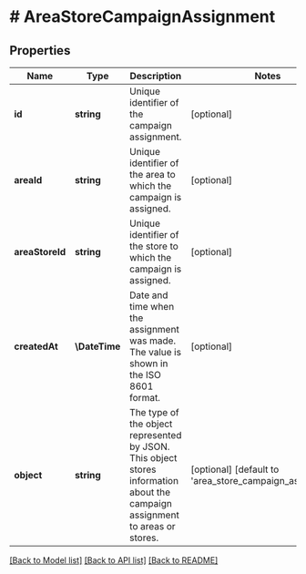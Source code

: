 # # AreaStoreCampaignAssignment

## Properties

Name | Type | Description | Notes
------------ | ------------- | ------------- | -------------
**id** | **string** | Unique identifier of the campaign assignment. | [optional]
**areaId** | **string** | Unique identifier of the area to which the campaign is assigned. | [optional]
**areaStoreId** | **string** | Unique identifier of the store to which the campaign is assigned. | [optional]
**createdAt** | **\DateTime** | Date and time when the assignment was made. The value is shown in the ISO 8601 format. | [optional]
**object** | **string** | The type of the object represented by JSON. This object stores information about the campaign assignment to areas or stores. | [optional] [default to 'area_store_campaign_assignment']

[[Back to Model list]](../../README.md#models) [[Back to API list]](../../README.md#endpoints) [[Back to README]](../../README.md)
